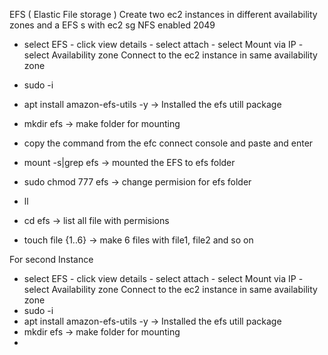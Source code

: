 EFS  ( Elastic File storage )
Create two ec2 instances in different availability zones and a EFS s with ec2 sg NFS enabled 2049
- select EFS  - click view details - select attach - select Mount via IP - select Availability zone 
Connect to the ec2 instance in same availability zone

-  sudo -i
-  apt install amazon-efs-utils -y      -> Installed the efs utill package
-  mkdir efs                                       -> make folder for mounting

-  copy the command from the efc connect console and paste and enter
-  mount -s|grep efs                          -> mounted the EFS to efs folder
-  sudo chmod 777 efs                      -> change permision for efs folder
-  ll   
-  cd efs                                             -> list all file with permisions
-  touch file {1..6}                             -> make 6 files with file1, file2 and so on

For second Instance 
- select EFS  - click view details - select attach - select Mount via IP - select Availability zone 
Connect to the ec2 instance in same availability zone
-  sudo -i
-  apt install amazon-efs-utils -y      -> Installed the efs utill package
-  mkdir efs                                       -> make folder for mounting
-  